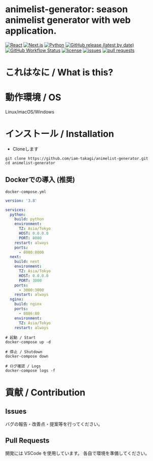 # animelist-generator: season animelist generator with web application.

[![React](https://img.shields.io/badge/React-17.0.1-blue)](https://https://reactjs.org)
[![Next.js](https://img.shields.io/badge/Next.js-10.0.7-blue)](https://nextjs.org/)
[![Python](https://img.shields.io/badge/Python-3.9.2-blue)](https://kotlinlang.org)
[![GitHub release (latest by date)](https://img.shields.io/github/v/release/iam-takagi/animelist-generator)](https://github.com/iam-takagi/animelist-generator/releases)
[![GitHub Workflow Status](https://img.shields.io/github/workflow/status/iam-takagi/animelist-generator/)]()
[![license](https://img.shields.io/github/license/iam-takagi/animelist-generator)](https://github.com/iam-takagi/animelist-generator/blob/master/LICENSE)
[![issues](https://img.shields.io/github/issues/iam-takagi/animelist-generator)](https://github.com/iam-takagi/animelist-generator/issues)
[![pull requests](https://img.shields.io/github/issues-pr/iam-takagi/animelist-generator)](https://github.com/iam-takagi/animelist-generator/pulls)

# これはなに / What is this?

# 動作環境 / OS
Linux/macOS/Windows

# インストール / Installation

- Cloneします
```console
git clone https://github.com/iam-takagi/animelist-generator.git
cd animelist-generator
```

## Dockerでの導入 (推奨)

`docker-compose.yml`
```yml
version: '3.8'

services:
  python:
    build: python
    environment:
      TZ: Asia/Tokyo
      HOST: 0.0.0.0
      PORT: 8000
    restart: always
    ports:
      - 8000:8000
  next:
    build: next
    environment:
      TZ: Asia/Tokyo
      HOST: 0.0.0.0
      PORT: 3000
    ports:
      - 3000:3000
    restart: always
  nginx:
    build: nginx
    ports:
      - 8086:80
    environment:
      TZ: Asia/Tokyo
    restart: always
```

```console
# 起動 / Start
docker-compose up -d

# 停止 / Shutdown
docker-compose down

# ログ確認 / Logs
docker-compose logs -f
```

# 貢献 / Contribution

## Issues
バグの報告・改善点・提案等を行ってください。

## Pull Requests
開発には VSCode を使用しています。
各自で環境を準備してください。